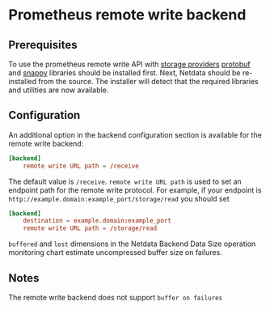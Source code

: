 # Prometheus remote write backend

## Prerequisites

To use the prometheus remote write API with [storage
providers](https://prometheus.io/docs/operating/integrations/#remote-endpoints-and-storage)
[protobuf](https://developers.google.com/protocol-buffers/) and [snappy](https://github.com/google/snappy) libraries
should be installed first. Next, Netdata should be re-installed from the source. The installer will detect that the
required libraries and utilities are now available.

## Configuration

An additional option in the backend configuration section is available for the remote write backend:

```conf
[backend]
    remote write URL path = /receive
```

The default value is `/receive`. `remote write URL path` is used to set an endpoint path for the remote write protocol.
For example, if your endpoint is `http://example.domain:example_port/storage/read` you should set

```conf
[backend]
    destination = example.domain:example_port
    remote write URL path = /storage/read
```

`buffered` and `lost` dimensions in the Netdata Backend Data Size operation monitoring chart estimate uncompressed
buffer size on failures.

## Notes

The remote write backend does not support `buffer on failures`

